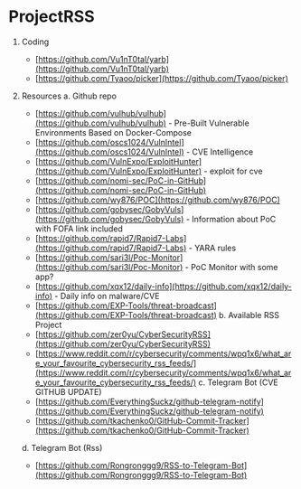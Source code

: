 # ProjectRSS
1. Coding
    - [https://github.com/Vu1nT0tal/yarb](https://github.com/Vu1nT0tal/yarb)
    - [https://github.com/Tyaoo/picker](https://github.com/Tyaoo/picker)
2. Resources
    a. Github repo
    - [https://github.com/vulhub/vulhub](https://github.com/vulhub/vulhub) - Pre-Built Vulnerable Environments Based on Docker-Compose
    - [https://github.com/oscs1024/VulnIntel](https://github.com/oscs1024/VulnIntel) - CVE Intelligence
    - [https://github.com/VulnExpo/ExploitHunter](https://github.com/VulnExpo/ExploitHunter) - exploit for cve
    - [https://github.com/nomi-sec/PoC-in-GitHub](https://github.com/nomi-sec/PoC-in-GitHub)
    - [https://github.com/wy876/POC](https://github.com/wy876/POC)
    - [https://github.com/gobysec/GobyVuls](https://github.com/gobysec/GobyVuls) - Information about PoC with FOFA link included
    - [https://github.com/rapid7/Rapid7-Labs](https://github.com/rapid7/Rapid7-Labs) - YARA rules
    - [https://github.com/sari3l/Poc-Monitor](https://github.com/sari3l/Poc-Monitor) - PoC Monitor with some app?
    - [https://github.com/xqx12/daily-info](https://github.com/xqx12/daily-info) - Daily info on malware/CVE
    - [https://github.com/EXP-Tools/threat-broadcast](https://github.com/EXP-Tools/threat-broadcast)
    b. Available RSS Project
    - [https://github.com/zer0yu/CyberSecurityRSS](https://github.com/zer0yu/CyberSecurityRSS)
    - [https://www.reddit.com/r/cybersecurity/comments/wpq1x6/what_are_your_favourite_cybersecurity_rss_feeds/](https://www.reddit.com/r/cybersecurity/comments/wpq1x6/what_are_your_favourite_cybersecurity_rss_feeds/)
    c. Telegram Bot (CVE GITHUB UPDATE)
    - [https://github.com/EverythingSuckz/github-telegram-notify](https://github.com/EverythingSuckz/github-telegram-notify)
    - [https://github.com/tkachenko0/GitHub-Commit-Tracker](https://github.com/tkachenko0/GitHub-Commit-Tracker)

    d. Telegram Bot (Rss)
    - [https://github.com/Rongronggg9/RSS-to-Telegram-Bot](https://github.com/Rongronggg9/RSS-to-Telegram-Bot)
